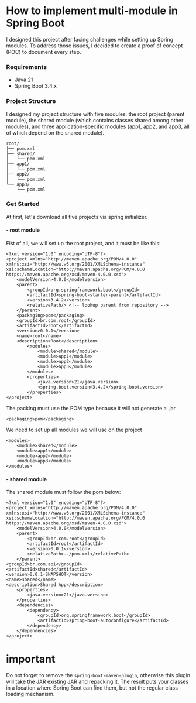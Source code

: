 # How to implement multi-module in Spring Boot

I designed this project after facing challenges while setting up Spring modules. To address those issues, I decided to create a proof of concept (POC) to document every step.

### Requirements

- Java 21
- Spring Boot 3.4.x

### Project Structure

I designed my project structure with five modules: the root project (parent module), the shared module (which contains classes shared among other modules), and three application-specific modules (app1, app2, and app3, all of which depend on the shared module).

    root/
    ├── pom.xml
    ├── shared/
    │   └── pom.xml
    ├── app1/
    │   └── pom.xml
    ├── app2/
    │   └── pom.xml
    └── app3/
        └── pom.xml

### Get Started

At first, let's download all five projects via spring initializer. 

#### - root module

Fist of all, we will set up the root project, and it must be like this:

    <?xml version="1.0" encoding="UTF-8"?>
    <project xmlns="http://maven.apache.org/POM/4.0.0" xmlns:xsi="http://www.w3.org/2001/XMLSchema-instance"
    xsi:schemaLocation="http://maven.apache.org/POM/4.0.0 https://maven.apache.org/xsd/maven-4.0.0.xsd">
        <modelVersion>4.0.0</modelVersion>
        <parent>
            <groupId>org.springframework.boot</groupId>
            <artifactId>spring-boot-starter-parent</artifactId>
            <version>3.4.2</version>
            <relativePath/> <!-- lookup parent from repository -->
        </parent>
        <packaging>pom</packaging>
        <groupId>br.com.root</groupId>
        <artifactId>root</artifactId>
        <version>0.0.1</version>
        <name>root</name>
        <description>Root</description>
            <modules>
                <module>shared</module>
                <module>app1</module>
                <module>app2</module>
                <module>app3</module>
            </modules>
            <properties>
                <java.version>21</java.version>
                <spring.boot.version>3.4.2</spring.boot.version>
            </properties>
    </project>

The packing must use the POM type because it will not generate a .jar

    <packaging>pom</packaging>

We need to set up all modules we will use on the project

    <modules>
        <module>shared</module>
        <module>app1</module>
        <module>app2</module>
        <module>app3</module>
    </modules>

#### - shared module

The shared module must follow the pom below:

    <?xml version="1.0" encoding="UTF-8"?>
    <project xmlns="http://maven.apache.org/POM/4.0.0" xmlns:xsi="http://www.w3.org/2001/XMLSchema-instance"
    xsi:schemaLocation="http://maven.apache.org/POM/4.0.0 https://maven.apache.org/xsd/maven-4.0.0.xsd">
        <modelVersion>4.0.0</modelVersion>
        <parent>
            <groupId>br.com.root</groupId>
            <artifactId>root</artifactId>
            <version>0.0.1</version>
            <relativePath>../pom.xml</relativePath>
        </parent>
    <groupId>br.com.api</groupId>
    <artifactId>shared</artifactId>
    <version>0.0.1-SNAPSHOT</version>
    <name>shared</name>
    <description>Shared App</description>
        <properties>
            <java.version>21</java.version>
        </properties>
        <dependencies>
            <dependency>
                <groupId>org.springframework.boot</groupId>
                <artifactId>spring-boot-autoconfigure</artifactId>
            </dependency>
        </dependencies>
    </project>

# important

Do not forget to remove the `spring-boot-maven-plugin`, otherwise this plugin will take the JAR existing JAR and 
repacking it. The result puts your classes in a location where Spring Boot can find them, but not the regular class 
loading mechanism.